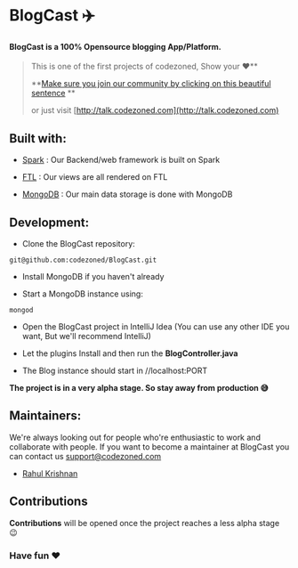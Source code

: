 # BlogCast :airplane:

#### BlogCast is a 100% Opensource blogging App/Platform.

> This is one of the first projects of codezoned, Show your :heart:**
> 
> **[Make sure you join our community by clicking on this beautiful sentence](http://talk.codezoned.com) **
> 
> or just visit [http://talk.codezoned.com](http://talk.codezoned.com)



## Built with:

- [Spark](http://sparkjava.com/) : Our Backend/web framework is built on Spark

- [FTL](https://freemarker.apache.org/) : Our views are all rendered on FTL

- [MongoDB](https://freemarker.apache.org/) : Our main data storage is done with MongoDB

## Development:

- Clone the BlogCast repository:

```
git@github.com:codezoned/BlogCast.git
```

- Install MongoDB if you haven't already

- Start a MongoDB instance using:

```
mongod
```

- Open the BlogCast project in IntelliJ Idea (You can use any other IDE you want, But we'll recommend IntelliJ)

- Let the plugins Install and then run the **BlogController.java**

- The Blog instance should start in //localhost:PORT



**The project is in a very alpha stage. So stay away from production :sweat_smile:**



## Maintainers:

We're always looking out for people who're enthusiastic to work and collaborate with people. If you want to become a maintainer at BlogCast you can contact us support@codezoned.com

- [Rahul Krishnan](https://github.com/rahulkrishnan221)



## Contributions

**Contributions** will be opened once the project reaches a less alpha stage :wink:

### Have fun :heart:


